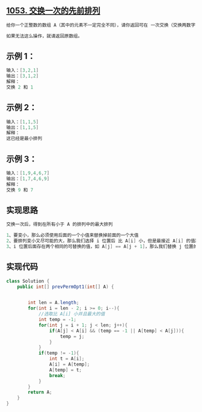 ## **[1053. 交换一次的先前排列](https://leetcode-cn.com/problems/previous-permutation-with-one-swap/)**

```java
给你一个正整数的数组 A（其中的元素不一定完全不同），请你返回可在 一次交换（交换两数字 A[i] 和 A[j] 的位置）后得到的、按字典序排列小于 A 的最大可能排列。

如果无法这么操作，就请返回原数组。
```



 

## **示例 1：**

```java
输入：[3,2,1]
输出：[3,1,2]
解释：
交换 2 和 1
```





## **示例 2：**

```java
输入：[1,1,5]
输出：[1,1,5]
解释： 
这已经是最小排列
```



## **示例 3：**

```java
输入：[1,9,4,6,7]
输出：[1,7,4,6,9]
解释：
交换 9 和 7
```





## **实现思路**

```java
交换一次后，得到在所有小于 A 的排列中的最大排列

1、要变小，那么必须使用后面的一个小值来替换掉前面的一个大值
2、要排列变小又尽可能的大，那么我们选择 i 位置后 比 A[i] 小，但是最接近 A[i] 的值跟 A[i] 进行交换
3、i 位置后面存在两个相同的可替换的值，如 A[j] == A[j + 1]，那么我们替换 j 位置的值，因为 A[i] > A[j]，替换后保证了高位的 A[j] > A[j + 1]
```



## **实现代码**

```java
class Solution {
    public int[] prevPermOpt1(int[] A) {


        int len = A.length;
        for(int i = len - 2; i >= 0; i--){
            //选取比 A[i] 小并且最大的值
            int temp = -1;
            for(int j = i + 1; j < len; j++){
                if(A[j] < A[i] && (temp == -1 || A[temp] < A[j])){
                    temp = j;
                }
            }
            if(temp != -1){
                int t = A[i];
                A[i] = A[temp];
                A[temp] = t;
                break;
            }
        }
        return A;
    }
}
```


